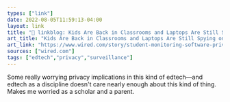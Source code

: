 ```yaml
---
types: ["link"]
date: 2022-08-05T11:59:13-04:00
layout: link
title: "🔗 linkblog: Kids Are Back in Classrooms and Laptops Are Still Spying on Them'"
art_title: "Kids Are Back in Classrooms and Laptops Are Still Spying on Them"
art_link: "https://www.wired.com/story/student-monitoring-software-privacy-in-schools/"
sources: ["wired.com"]
tags: ["edtech","privacy","surveillance"]
---
```

Some really worrying privacy implications in this kind of edtech—and edtech as a discipline doesn't care nearly enough about this kind of thing. Makes me worried as a scholar and a parent.
 
